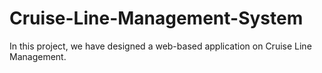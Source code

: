 # Cruise-Line-Management-System
In this project, we have designed a web-based application on Cruise Line Management.
